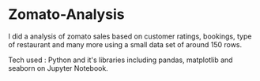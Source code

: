 # Zomato-Analysis
I did a analysis of zomato sales based on customer ratings, bookings, type of restaurant and many more using a small data set of around 150 rows.




Tech used : Python and it's libraries including pandas, matplotlib and seaborn on Jupyter Notebook.
